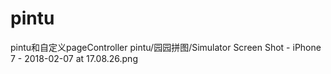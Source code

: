 # pintu
pintu和自定义pageController
pintu/园园拼图/Simulator Screen Shot - iPhone 7 - 2018-02-07 at 17.08.26.png

